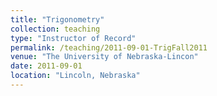 ```yaml
---
title: "Trigonometry"
collection: teaching
type: "Instructor of Record"
permalink: /teaching/2011-09-01-TrigFall2011
venue: "The University of Nebraska-Lincon"
date: 2011-09-01
location: "Lincoln, Nebraska"
---
```

